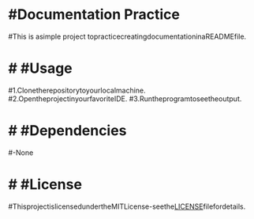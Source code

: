 # #Documentation Practice
#This is asimple project topracticecreatingdocumentationinaREADMEfile.
#
# # #Usage
#1.Clonetherepositorytoyourlocalmachine.
#2.OpentheprojectinyourfavoriteIDE.
#3.Runtheprogramtoseetheoutput.
#
# # #Dependencies
#-None
#
# # #License
#ThisprojectislicensedundertheMITLicense-seethe[LICENSE](LICENSE)filefordetails.